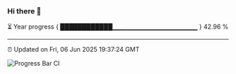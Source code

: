 ### Hi there 👋

⏳ Year progress { ████████████▁▁▁▁▁▁▁▁▁▁▁▁▁▁▁▁▁▁ } 42.96 %

---

⏰ Updated on Fri, 06 Jun 2025 19:37:24 GMT

![Progress Bar CI](https://github.com/IshwaranRudhara/GIT-ACTION/workflows/Progress%20Bar%20CI/badge.svg)
